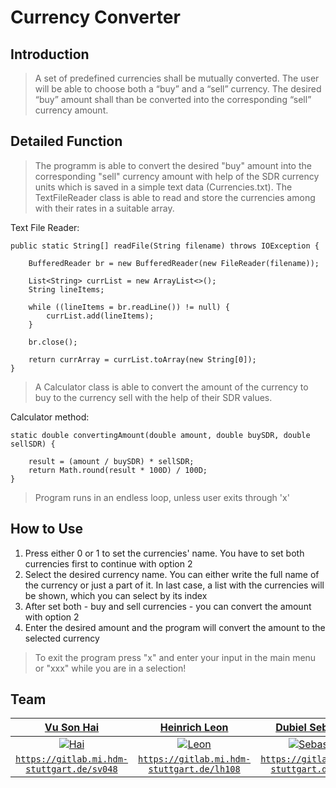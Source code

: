 # Currency Converter

## Introduction

> A set of predefined currencies shall be mutually converted. The user will be able to choose both a “buy” and a “sell” currency. The desired “buy” amount shall than be converted into the corresponding “sell” currency amount.

## Detailed Function

> The programm is able to convert the desired "buy" amount into the corresponding "sell" currency amount with help of the SDR currency units which is saved in a simple text data (Currencies.txt). 
The TextFileReader class is able to read and store the currencies among with their rates in a suitable array.

Text File Reader:

    public static String[] readFile(String filename) throws IOException {

        BufferedReader br = new BufferedReader(new FileReader(filename));

        List<String> currList = new ArrayList<>();
        String lineItems;

        while ((lineItems = br.readLine()) != null) {
            currList.add(lineItems);
        }

        br.close();

        return currArray = currList.toArray(new String[0]);
    }
    
> A Calculator class is able to convert the amount of the currency to buy to the currency sell with the help of their SDR values.

Calculator method:


    static double convertingAmount(double amount, double buySDR, double sellSDR) {

        result = (amount / buySDR) * sellSDR;
        return Math.round(result * 100D) / 100D;
    }
    
> Program runs in an endless loop, unless user exits through 'x'    


## How to Use

1. Press either 0 or 1 to set the currencies' name. You have to set both currencies first to continue with option 2 
2. Select the desired currency name. You can either write the full name of the currency or just a part of it. In last case, a list with the currencies will be shown, which you can select by its index
3. After set both - buy and sell currencies - you can convert the amount with option 2
4. Enter the desired amount and the program will convert the amount to the selected currency

> To exit the program press "x" and enter your input in the main menu or "xxx" while you are in a selection!

## Team

| <a href="https://gitlab.mi.hdm-stuttgart.de/sv048" target="_blank">**Vu Son Hai**</a> | <a href="https://gitlab.mi.hdm-stuttgart.de/lh108" target="_blank">**Heinrich Leon**</a> | <a href="https://gitlab.mi.hdm-stuttgart.de/sd114" target="_blank">**Dubiel Sebastian**</a> |
| :---: |:---:| :---:|
| [![Hai](https://gitlab.mi.hdm-stuttgart.de/uploads/-/system/user/avatar/1055/avatar.png?width=400)](https://gitlab.mi.hdm-stuttgart.de/sv048)    | [![Leon](https://gitlab.mi.hdm-stuttgart.de/uploads/-/system/user/avatar/1210/avatar.png?width=400)](https://gitlab.mi.hdm-stuttgart.de/lh108) | [![Sebastian](https://secure.gravatar.com/avatar/fdf84a6071fa8157dc44f162a001cea6?s=200&d=identicon)](https://gitlab.mi.hdm-stuttgart.de/sd114)  |
| <a href="https://gitlab.mi.hdm-stuttgart.de/sv048" target="_blank">`https://gitlab.mi.hdm-stuttgart.de/sv048`</a> | <a href="https://gitlab.mi.hdm-stuttgart.de/lh108" target="_blank">`https://gitlab.mi.hdm-stuttgart.de/lh108`</a> | <a href="https://gitlab.mi.hdm-stuttgart.de/sd114" target="_blank">`https://gitlab.mi.hdm-stuttgart.de/sd114`</a> |
